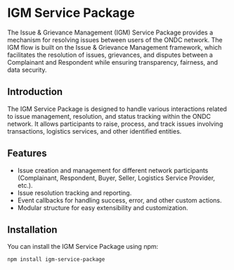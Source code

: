 # IGM Service Package

The Issue & Grievance Management (IGM) Service Package provides a mechanism for resolving issues between users of the ONDC network. The IGM flow is built on the Issue & Grievance Management framework, which facilitates the resolution of issues, grievances, and disputes between a Complainant and Respondent while ensuring transparency, fairness, and data security.

## Introduction

The IGM Service Package is designed to handle various interactions related to issue management, resolution, and status tracking within the ONDC network. It allows participants to raise, process, and track issues involving transactions, logistics services, and other identified entities.

## Features

- Issue creation and management for different network participants (Complainant, Respondent, Buyer, Seller, Logistics Service Provider, etc.).
- Issue resolution tracking and reporting.
- Event callbacks for handling success, error, and other custom actions.
- Modular structure for easy extensibility and customization.

## Installation

You can install the IGM Service Package using npm:

```bash
npm install igm-service-package


```

